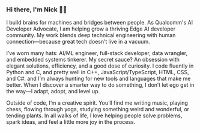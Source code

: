 ### Hi there, I'm Nick 👋🏼

I build brains for machines and bridges between people. As Qualcomm's AI Developer Advocate, I am helping grow a thriving Edge AI developer community. My work blends deep technical engineering with human connection—because great tech doesn’t live in a vacuum.

I’ve worn many hats: AI/ML engineer, full-stack developer, data wrangler, and embedded systems tinkerer. My secret sauce? An obsession with elegant solutions, efficiency, and a good dose of curiosity. I code fluently in Python and C, and pretty well in C++, JavaScript/TypeScript, HTML, CSS, and C#. and I’m always hunting for new tools and languages that make me better. When I discover a smarter way to do something, I don’t let ego get in the way—I adapt, adopt, and level up.

Outside of code, I’m a creative spirit. You’ll find me writing music, playing chess, flowing through yoga, studying something weird and wonderful, or tending plants. In all walks of life, I love helping people solve problems, spark ideas, and feel a little more joy in the process.

<!-- I am an AI/ML, full stack software, and data engineer with a passion for efficiency, optimization, and organization. I am the AI Developer Advocate at Qualcomm where I am building the Qualcomm AI developer community and supporting ecosystem.

I firmly believe that the best solution to any problem can be found by examining it from many perspectives. I am comfortable working across the stack in Python, Javascript/Typescript, HTML, CSS, C/C++ (including embedded), and C#. I enjoy learning and integrating new languages, tools, and ways of thinking to support optimal solution development. When I encounter solutions better than my best, I make sure to understand and integrate them into my work.

In my time outside of tech, I enjoy making music, practicing yoga, reading, playing chess, gardening, and baking. I am always looking for ways to improve the world around me by sharing my joy for life and accumulated knowledge with everyone I can! -->

<!--
**thatrandomfrenchdude/thatrandomfrenchdude** is a ✨ _special_ ✨ repository because its `README.md` (this file) appears on your GitHub profile.

Here are some ideas to get you started:


- 🌱 I’m currently learning ...
- 👯 I’m looking to collaborate on ...
- 🤔 I’m looking for help with ...
- 💬 Ask me about ...
- 📫 How to reach me: ...
- 😄 Pronouns: ...
- ⚡ Fun fact: ...
-->
